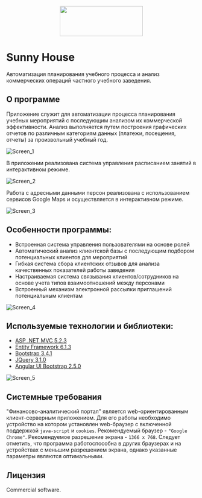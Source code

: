 <p align="center">
  <img width="220" height="80" src="http://moonr.ho.ua/downloads/gallery/fresult/SunnyHouse_logoSS.png">
</p>

# Sunny House
Автоматизация планирования учебного процесса и анализ коммерческих операций частного учебного заведения.

## О программе
Приложение служит для автоматизации процесса планирования учебных мероприятий с последующим анализом их коммерческой эффективности. 
Анализ выполняется путем построения графических отчетов по различным категориям данных (платежи, посещения, отчеты) за произвольный учебный год.

![Screen_1](http://moonr.ho.ua/downloads/gallery/fresult/SHScr_1M.jpg?)

В приложении реализована система управления расписанием занятий в интерактивном режиме.

![Screen_2](http://moonr.ho.ua/downloads/gallery/fresult/SHScr_2M.jpg)

Работа с адресными данными персон реализована с использованием сервисов Google Maps и осуществляется в интерактивном режиме.

![Screen_3](http://moonr.ho.ua/downloads/gallery/fresult/SHScr_5.jpg)

## Особенности программы:
* Встроенная система управления пользователями на основе ролей
* Автоматический анализ клиентской базы с последующим подбором потенциальных клиентов для мероприятий
* Гибкая система сбора клиентских отзывов для анализа качественных показателей работы заведения
* Настраиваемая система связывания клиентов/сотрудников на основе учета типов взаимоотношений между персонами
* Встроенный механизм электронной рассылки приглашений потенциальным клиентам

![Screen_4](http://moonr.ho.ua/downloads/gallery/fresult/SHScr_3M.jpg)

## Используемые технологии и библиотеки:
* [ASP .NET MVC 5.2.3](https://ru.wikipedia.org/wiki/ASP.NET_MVC_Framework)
* [Entity Framework 6.1.3](https://ru.wikipedia.org/wiki/ADO.NET_Entity_Framework)
* [Bootstrap 3.4.1](https://getbootstrap.com/docs/3.3)
* [JQuery 3.1.0](https://jquery.com)
* [Angular UI Bootstrap 2.5.0](https://angular-ui.github.io/bootstrap)

![Screen_5](http://moonr.ho.ua/downloads/gallery/fresult/SHScr_4M.jpg)

## Системные требования
"Финансово-аналитический портал" является web-ориентированным клиент-серверным приложением. Для его работы необходимо устройство на котором установлен web-браузер с включенной поддержкой `java-script` и `cookies`. Рекомендуемый браузер - `"Google Chrome"`. Рекомендуемое разрешение экрана - `1366 x 768`. Следует отметить, что программа работоспособна в других браузерах и на устройствах с меньшим разрешением экрана, однако указанные параметры являются оптимальными.

## Лицензия
Commercial software.
